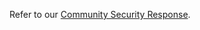 Refer to our [Community Security Response](https://github.com/open-cluster-management/community/blob/main/SECURITY.md).
